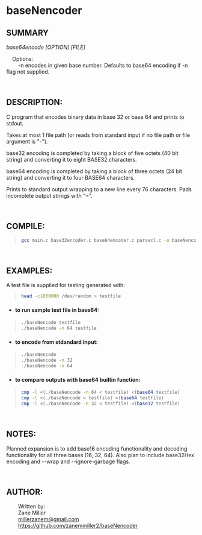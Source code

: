 # baseNencoder

## SUMMARY

_base64encode [OPTION] [FILE]_

&nbsp;&nbsp;&nbsp;&nbsp;Options:  
&nbsp;&nbsp;&nbsp;&nbsp;&nbsp;&nbsp;&nbsp;&nbsp;-n encodes in given base number. Defaults to base64 encoding if -n flag not supplied.

<br/>

## DESCRIPTION:

C program that encodes binary data in base 32 or base 64 and prints to stdout.

Takes at most 1 file path (or reads from standard input if no file path or file argument is "-").

base32 encoding is completed by taking a block of five octets (40 bit string) and converting it to eight BASE32 characters.

base64 encoding is completed by taking a block of three octets (24 bit string) and converting it to four BASE64 characters.

Prints to standard output wrapping to a new line every 76 characters. Pads incomplete output strings with "=".

<br/>

## COMPILE:

> ```bash
> gcc main.c base32encoder.c base64encoder.c parsecl.c -o baseNencode
> ```

<br/>

## EXAMPLES:

A test file is supplied for testing generated with:

> ```bash
> head -c1000000 /dev/random > testfile
> ```

- #### to run sample test file in base64:

> ```bash
> ./baseNencode testfile
> ./baseNencode -n 64 testfile
> ```

- #### to encode from stdandard input:

> ```bash
> ./baseNencode
> ./baseNencode -n 32
> ./baseNencode -n 64
> ```

- #### to compare outputs with base64 builtin function:

> ```bash
> cmp -l <(./baseNencode -n 64 < testfile) <(base64 testfile)
> cmp -l <(./baseNencode < testfile) <(base64 testfile)
> cmp -l <(./baseNencode -n 32 < testfile) <(base32 testfile)
> ```

<br/>

## NOTES:

Planned expansion is to add base16 encoding functionality and decoding functionality for all three bases (16, 32, 64). Also plan to include base32Hex encoding and --wrap and --ignore-garbage flags.

<br/>

## AUTHOR:

&nbsp;&nbsp;&nbsp;&nbsp;&nbsp;&nbsp;&nbsp;&nbsp;Written by:  
&nbsp;&nbsp;&nbsp;&nbsp;&nbsp;&nbsp;&nbsp;&nbsp;Zane Miller  
&nbsp;&nbsp;&nbsp;&nbsp;&nbsp;&nbsp;&nbsp;&nbsp;<millerzanem@gmail.com>  
&nbsp;&nbsp;&nbsp;&nbsp;&nbsp;&nbsp;&nbsp;&nbsp;<https://github.com/zanemmiller2/baseNencoder>
